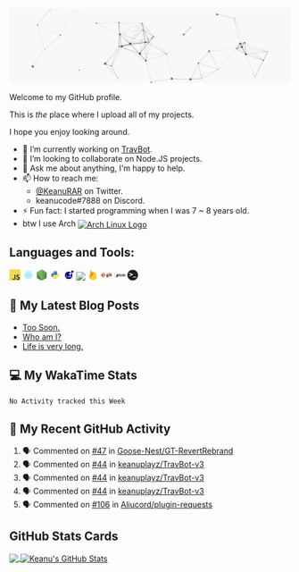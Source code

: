 [<img src="https://raw.githubusercontent.com/keanuplayz/keanuplayz/master/intro.gif" alt="👋 Hi there! I'm Keanu(Code)|https://keanucode.ml)" title="👋 Hi there! I'm Keanu(Code)|https://keanucode.ml)"/>](https://keanucode.ml/)

Welcome to my GitHub profile.

This is *the* place where I upload all of my projects.

I hope you enjoy looking around.

- 🔭 I’m currently working on [TravBot](https://github.com/keanuplayz/TravBot).
- 👯 I’m looking to collaborate on Node.JS projects.
- 💬 Ask me about anything, I'm happy to help.
- 📫 How to reach me: 
  - [@KeanuRAR](https://twitter.com/KeanuRAR) on Twitter.
  - keanucode#7888 on Discord.
- ⚡ Fun fact: I started programming when I was 7 ~ 8 years old.
- btw I use Arch [<img src="https://raw.githubusercontent.com/Raymo111/Raymo111/master/socials/arch.svg" height="30em" align="center" alt="Arch Linux Logo" title="Arch Linux Logo"/>](https://archlinux.org/)

## **Languages and Tools:**
<code><img height="20" src="https://raw.githubusercontent.com/github/explore/80688e429a7d4ef2fca1e82350fe8e3517d3494d/topics/javascript/javascript.png"></code>
<code><img height="20" src="https://raw.githubusercontent.com/github/explore/80688e429a7d4ef2fca1e82350fe8e3517d3494d/topics/react/react.png"></code>
<code><img height="20" src="https://raw.githubusercontent.com/github/explore/80688e429a7d4ef2fca1e82350fe8e3517d3494d/topics/nodejs/nodejs.png"></code>
<code><img height="20" src="https://raw.githubusercontent.com/github/explore/80688e429a7d4ef2fca1e82350fe8e3517d3494d/topics/python/python.png"></code>
<code><img height="20" src="https://raw.githubusercontent.com/github/explore/80688e429a7d4ef2fca1e82350fe8e3517d3494d/topics/lua/lua.png"></code>
<code><img height="20" src="https://cdn.freebiesupply.com/logos/thumbs/2x/java-logo.png"></code>
<code><img height="20" src="https://raw.githubusercontent.com/github/explore/80688e429a7d4ef2fca1e82350fe8e3517d3494d/topics/firebase/firebase.png"></code>
<code><img height="20" src="https://raw.githubusercontent.com/github/explore/80688e429a7d4ef2fca1e82350fe8e3517d3494d/topics/git/git.png"></code>
<code><img height="20" src="https://raw.githubusercontent.com/github/explore/80688e429a7d4ef2fca1e82350fe8e3517d3494d/topics/bash/bash.png"></code>
<code><img height="20" src="https://raw.githubusercontent.com/github/explore/80688e429a7d4ef2fca1e82350fe8e3517d3494d/topics/terminal/terminal.png"></code>

## 📕 My Latest Blog Posts
<!-- BLOG-POST-LIST:START -->
- [Too Soon.](https://keanucode.ml/posts/2021-01-26-toosoon/)
- [Who am I?](https://keanucode.ml/posts/2021-01-19-whoami/)
- [Life is very long.](https://keanucode.ml/posts/2021-01-10-life/)
<!-- BLOG-POST-LIST:END -->

## 💻 My WakaTime Stats
<!--START_SECTION:waka-->
```text
No Activity tracked this Week
```
<!--END_SECTION:waka-->

## 🔔 My Recent GitHub Activity
<!--START_SECTION:activity-->
1. 🗣 Commented on [#47](https://github.com/Goose-Nest/GT-RevertRebrand/issues/47) in [Goose-Nest/GT-RevertRebrand](https://github.com/Goose-Nest/GT-RevertRebrand)
2. 🗣 Commented on [#44](https://github.com/keanuplayz/TravBot-v3/issues/44) in [keanuplayz/TravBot-v3](https://github.com/keanuplayz/TravBot-v3)
3. 🗣 Commented on [#44](https://github.com/keanuplayz/TravBot-v3/issues/44) in [keanuplayz/TravBot-v3](https://github.com/keanuplayz/TravBot-v3)
4. 🗣 Commented on [#44](https://github.com/keanuplayz/TravBot-v3/issues/44) in [keanuplayz/TravBot-v3](https://github.com/keanuplayz/TravBot-v3)
5. 🗣 Commented on [#106](https://github.com/Aliucord/plugin-requests/issues/106) in [Aliucord/plugin-requests](https://github.com/Aliucord/plugin-requests)
<!--END_SECTION:activity-->

## GitHub Stats Cards
<!-- [![keanuplayz's GitHub stats](https://github-readme-stats.vercel.app/api?username=keanuplayz)](https://github.com/anuraghazra/github-readme-stats) -->

<a href="https://github.com/keanuplayz/keanuplayz">
  <img align="center" src="https://github-readme-stats.vercel.app/api/top-langs/?username=keanuplayz&hide=html,css&title_color=ffffff&text_color=c9cacc&icon_color=2bbc8a&bg_color=1d1f21" />
</a>
<a href="https://github.com/keanuplayz/keanuplayz">
  <img align="center" src="https://github-readme-stats.vercel.app/api?username=keanuplayz&show_icons=true&line_height=27&count_private=true&title_color=ffffff&text_color=c9cacc&icon_color=2bbc8a&bg_color=1d1f21" alt="Keanu's GitHub Stats" />
</a>

